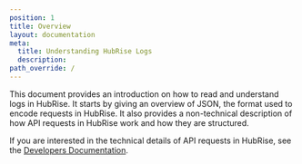 ```yaml
---
position: 1
title: Overview
layout: documentation
meta:
  title: Understanding HubRise Logs
  description: 
path_override: /
---
```


This document provides an introduction on how to read and understand logs in HubRise. It starts by giving an overview of JSON, the format used to encode requests in HubRise. It also provides a non-technical description of how API requests in HubRise work and how they are structured.

If you are interested in the technical details of API requests in HubRise, see the [Developers Documentation](https://www.hubrise.com/developers/api/general-concepts/).

